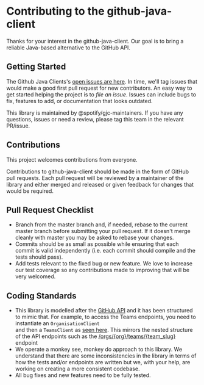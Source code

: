 # Contributing to the github-java-client

Thanks for your interest in the github-java-client. Our goal is to bring a reliable Java-based 
alternative to the GitHub API.

## Getting Started

The Github Java Clients's [open issues are here](https://github.com/spotify/github-java-client/issues).
In time, we'll tag issues that would make a good first pull request for new contributors. An easy 
way to get started helping the project is to *file an issue*. Issues can include bugs to fix, 
features to add, or documentation that looks outdated.

This library is maintained by @spotify/gjc-maintainers. If you have any questions, issues or need a 
review, please tag this team in the relevant PR/issue.

## Contributions

This project welcomes contributions from everyone.

Contributions to github-java-client should be made in the form of GitHub pull requests. Each pull 
request will be reviewed by a maintainer of the library and either merged and released or given 
feedback for changes that would be required.

## Pull Request Checklist

- Branch from the master branch and, if needed, rebase to the current master branch before 
  submitting your pull request. If it doesn't merge cleanly with master you may be asked to rebase 
  your changes.
- Commits should be as small as possible while ensuring that each commit is valid independently
  (i.e. each commit should compile and the tests should pass).
- Add tests relevant to the fixed bug or new feature. We love to increase our test coverage so any 
  contributions made to improving that will be very welcomed.

## Coding Standards

- This library is modelled after the [GitHub API](https://docs.github.com/en/rest?apiVersion=2022-11-28) and it has been structured to mimic that. 
  For example, to access the Teams endpoints, you need to instantiate an `OrganisationClient`  
  and then a `TeamsClient` as [seen here](./src/main/java/com/spotify/github/v3/clients/OrganisationClient.java). This mirrors the nested structure of the API endpoints such as the 
  [/orgs/{org}/teams/{team_slug}](https://docs.github.com/en/rest/teams/teams?apiVersion=2022-11-28#list-teams) endpoint
- We operate a monkey see, monkey do approach to this library. We understand that there are some inconsistencies in the library 
  in terms of how the tests and/or endpoints are written but we, with your help, are working on creating a more consistent codebase.
- All bug fixes and new features need to be fully tested.
